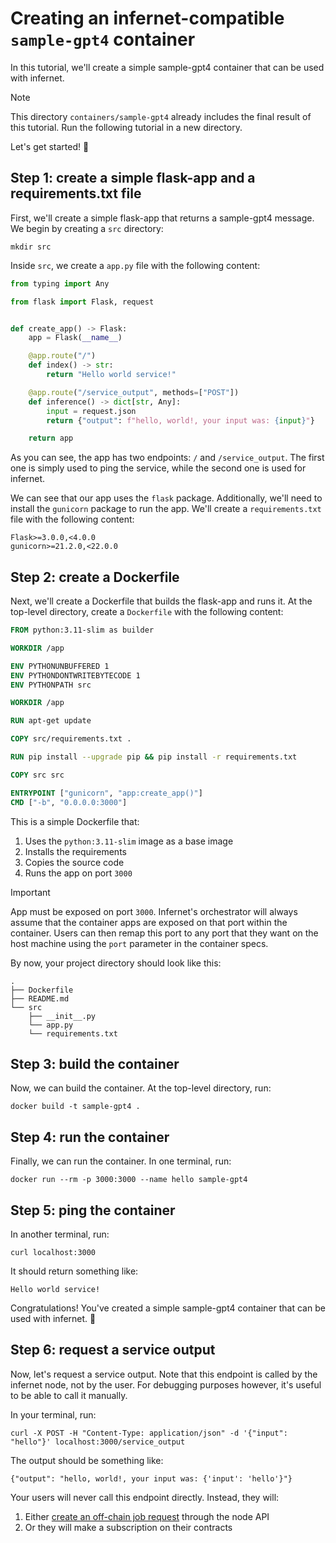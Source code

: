 # Creating an infernet-compatible `sample-gpt4` container

In this tutorial, we'll create a simple sample-gpt4 container that can be used
with infernet.

> [!NOTE]  
> This directory `containers/sample-gpt4` already includes the final result 
> of this tutorial. Run the following tutorial in a new directory.

Let's get started! 🎉

## Step 1: create a simple flask-app and a requirements.txt file

First, we'll create a simple flask-app that returns a sample-gpt4 message.
We begin by creating a `src` directory:

```
mkdir src
```

Inside `src`, we create a `app.py` file with the following content:

```python
from typing import Any

from flask import Flask, request


def create_app() -> Flask:
    app = Flask(__name__)

    @app.route("/")
    def index() -> str:
        return "Hello world service!"

    @app.route("/service_output", methods=["POST"])
    def inference() -> dict[str, Any]:
        input = request.json
        return {"output": f"hello, world!, your input was: {input}"}

    return app
```

As you can see, the app has two endpoints: `/` and `/service_output`. The first
one is simply used to ping the service, while the second one is used for infernet.

We can see that our app uses the `flask` package. Additionally, we'll need to
install the `gunicorn` package to run the app. We'll create a `requirements.txt`
file with the following content:

```
Flask>=3.0.0,<4.0.0
gunicorn>=21.2.0,<22.0.0
```

## Step 2: create a Dockerfile

Next, we'll create a Dockerfile that builds the flask-app and runs it.
At the top-level directory, create a `Dockerfile` with the following content:

```dockerfile
FROM python:3.11-slim as builder

WORKDIR /app

ENV PYTHONUNBUFFERED 1
ENV PYTHONDONTWRITEBYTECODE 1
ENV PYTHONPATH src

WORKDIR /app

RUN apt-get update

COPY src/requirements.txt .

RUN pip install --upgrade pip && pip install -r requirements.txt

COPY src src

ENTRYPOINT ["gunicorn", "app:create_app()"]
CMD ["-b", "0.0.0.0:3000"]
```

This is a simple Dockerfile that:

1. Uses the `python:3.11-slim` image as a base image
2. Installs the requirements
3. Copies the source code
4. Runs the app on port `3000`

> [!IMPORTANT]  
> App must be exposed on port `3000`. Infernet's orchestrator
> will always assume that the container apps are exposed on that port within the container.
> Users can then remap this port to any port that they want on the host machine
> using the `port` parameter in the container specs.

By now, your project directory should look like this:

```
.
├── Dockerfile
├── README.md
└── src
    ├── __init__.py
    └── app.py
    └── requirements.txt
```

## Step 3: build the container

Now, we can build the container. At the top-level directory, run:

```
docker build -t sample-gpt4 .
```

## Step 4: run the container

Finally, we can run the container. In one terminal, run:

```
docker run --rm -p 3000:3000 --name hello sample-gpt4
```

## Step 5: ping the container

In another terminal, run:

```
curl localhost:3000
```

It should return something like:

```
Hello world service!
```

Congratulations! You've created a simple sample-gpt4 container that can be
used with infernet. 🎉

## Step 6: request a service output

Now, let's request a service output. Note that this endpoint is called by
the infernet node, not by the user. For debugging purposes however, it's useful to
be able to call it manually.

In your terminal, run:

```
curl -X POST -H "Content-Type: application/json" -d '{"input": "hello"}' localhost:3000/service_output
```

The output should be something like:

```
{"output": "hello, world!, your input was: {'input': 'hello'}"}
```

Your users will never call this endpoint directly. Instead, they will:

1. Either [create an off-chain job request](../../../README.md#L36) through the node API
2. Or they will make a subscription on their contracts
